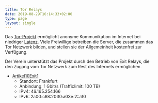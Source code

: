 ```yaml
---
title: Tor Relays
date: 2019-08-29T16:14:33+02:00
type: page
layout: single
---
```


Das [Tor-Projekt] ermöglicht anonyme Kommunikation im Internet bei niedriger [Latenz]. Viele Freiwillige betreiben die Server, die zusammen das Tor Netzwerk bilden, und stellen sie der Allgemeinheit kostenfrei zur Verfügung.

Der Verein unterstützt das Projekt durch den Betrieb von Exit Relays, die den Zugang vom Tor Netzwerk zum Rest des Internets ermöglichen.

* [Artikel10Exit1][]
  * Standort: Frankfurt
  * Anbindung: 1 Gbit/s (Trafficlimit: 100 TB)
  * IPv4: 46.165.254.166
  * IPv6: 2a00:c98:2030:a03e:2::a10

[Artikel10Exit1]: https://metrics.torproject.org/rs.html#details/F8BEB0F7AACC4F3EA6FF2C1FC19A9BD753887355
[Latenz]: https://de.wikipedia.org/wiki/Verz%C3%B6gerung_(Telekommunikation)
[Tor-Projekt]: https://www.torproject.org/de/
